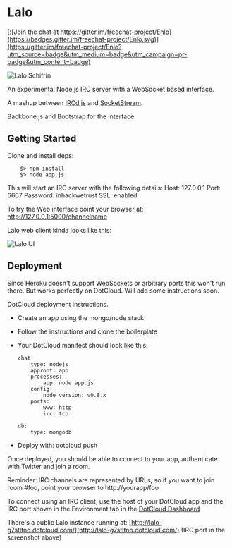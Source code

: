 # Lalo

[![Join the chat at https://gitter.im/freechat-project/Enlo](https://badges.gitter.im/freechat-project/Enlo.svg)](https://gitter.im/freechat-project/Enlo?utm_source=badge&utm_medium=badge&utm_campaign=pr-badge&utm_content=badge)

![Lalo Schifrin](http://i.imgur.com/aU3Ol.jpg)

An experimental Node.js IRC server with a WebSocket based interface.

A mashup between [IRCd.js](git://github.com/alexyoung/ircd.js.git) and [SocketStream](https://github.com/socketstream/socketstream).

Backbone.js and Bootstrap for the interface.

## Getting Started

Clone and install deps:

        $> npm install
        $> node app.js

This will start an IRC server with the following details:
        Host: 127.0.0.1
        Port: 6667
        Password: inhackwetrust
        SSL: enabled

To try the Web interface point your browser at: http://127.0.0.1:5000/channelname

Lalo web client kinda looks like this:

![Lalo UI](http://i.imgur.com/eGqqjSY.png)

## Deployment

Since Heroku doesn't support WebSockets or arbitrary ports this won't run there. But works perfectly on DotCloud. Will add some instructions soon.

DotCloud deployment instructions.

  * Create an app using the mongo/node stack
  * Follow the instructions and clone the boilerplate
  * Your DotCloud manifest should look like this:

        chat:
            type: nodejs
            approot: app
            processes:
                app: node app.js
            config:
                node_version: v0.8.x
            ports:
                www: http
                irc: tcp
            
        db:
            type: mongodb

  * Deploy with: dotcloud push


Once deployed, you should be able to connect to your app, authenticate with Twitter and join a room.

Reminder: IRC channels are represented by URLs, so if you want to join room #foo, point your browser to http://yourapp/foo

To connect using an IRC client, use the host of your DotCloud app and the IRC port shown in the Environment tab in the [DotCloud Dashboard](http://i.imgur.com/kDKAMPy.png)

There's a public Lalo instance running at: [http://lalo-g7stltno.dotcloud.com/](http://lalo-g7stltno.dotcloud.com/) (IRC port in the screenshot above)
